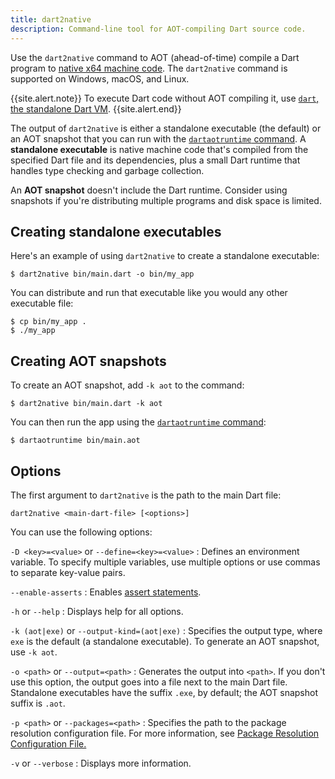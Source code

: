 ```yaml
---
title: dart2native
description: Command-line tool for AOT-compiling Dart source code.
---
```


Use the `dart2native` command to AOT (ahead-of-time) compile
a Dart program to [native x64 machine code](/platforms).
The `dart2native` command is supported on Windows, macOS, and Linux.

{{site.alert.note}}
  To execute Dart code without AOT compiling it,
  use [`dart`, the standalone Dart VM](/tools/dart-vm).
{{site.alert.end}}

The output of `dart2native` is either
a standalone executable (the default)
or an AOT snapshot that you can run with the [`dartaotruntime` command][].
A **standalone executable** is native machine code that's compiled from
the specified Dart file and its dependencies,
plus a small Dart runtime that handles
type checking and garbage collection.

An **AOT snapshot** doesn't include the Dart runtime.
Consider using snapshots if you're distributing multiple programs
and disk space is limited.


## Creating standalone executables

Here's an example of using `dart2native` to create a standalone executable:

```terminal
$ dart2native bin/main.dart -o bin/my_app
```

You can distribute and run that executable like you would
any other executable file:

```terminal
$ cp bin/my_app .
$ ./my_app
```


## Creating AOT snapshots

To create an AOT snapshot, add `-k aot` to the command:

```terminal
$ dart2native bin/main.dart -k aot
```

You can then run the app using the [`dartaotruntime` command][]:

```terminal
$ dartaotruntime bin/main.aot
```

## Options

The first argument to `dart2native` is the path to the main Dart file:

```none
dart2native <main-dart-file> [<options>]
```

You can use the following options:

`-D <key>=<value>` or `--define=<key>=<value>`
: Defines an environment variable.
  To specify multiple variables, use multiple options or
  use commas to separate key-value pairs.

`--enable-asserts`
: Enables [assert statements][].

`-h` or `--help`
: Displays help for all options.

`-k (aot|exe)` or `--output-kind=(aot|exe)`
: Specifies the output type, where `exe` is the default
  (a standalone executable). To generate an AOT snapshot,
  use `-k aot`.

`-o <path>` or `--output=<path>`
: Generates the output into `<path>`. If you don't use this option,
  the output goes into a file next to the main Dart file.
  Standalone executables have the suffix `.exe`, by default;
  the AOT snapshot suffix is `.aot`.

`-p <path>` or `--packages=<path>`
: Specifies the path to the package resolution configuration file.
  For more information, see
  [Package Resolution Configuration File.](https://github.com/lrhn/dep-pkgspec/blob/master/DEP-pkgspec.md)

`-v` or `--verbose`
: Displays more information.

[assert statements]: /guides/language/language-tour#assert
[`dartaotruntime` command]: /tools/dartaotruntime
[static analysis]: /guides/language/analysis-options
